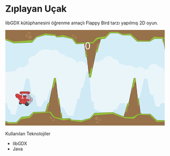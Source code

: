 # Zıplayan Uçak

libGDX kütüphanesini öğrenme amaçlı Flappy Bird tarzı yapılmış 2D oyun.

![ZiplayanUcak](resimler/1.png)

Kullanılan Teknolojiler
- libGDX
- Java
